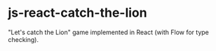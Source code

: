 # js-react-catch-the-lion
"Let's catch the Lion" game implemented in React (with Flow for type checking).


